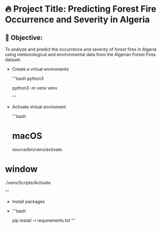 # 🔥 Project Title: Predicting Forest Fire Occurrence and Severity in Algeria

## 🎯 Objective:
To analyze and predict the occurrence and severity of forest fires in Algeria using meteorological and environmental data from the Algerian Forest Fires dataset.

- Create a virtual enviroments
  
   '''bash
    python3
  
   python3 -m venv venv
  
  '''
- Activate virtual enviroment
  
   '''bash
  # macOS
  
  source/bin/venv/activate.
  
# window

./venv/Scripts/Activate

'''
- Install packages
- 
   '''bash
  
  pip install -r requirements.txt
  '''  

